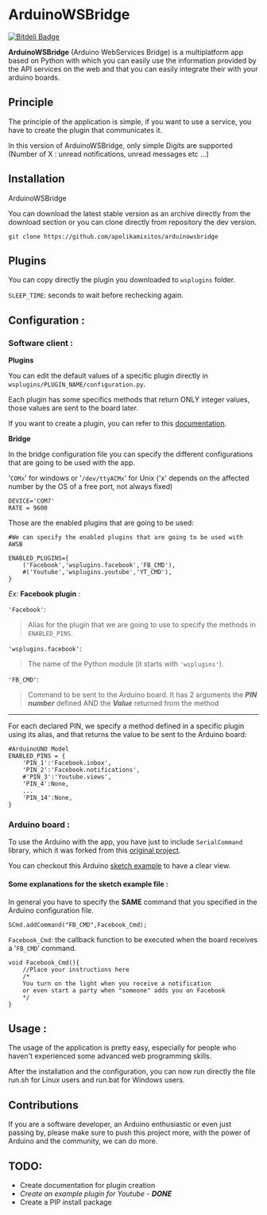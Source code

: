 # ArduinoWSBridge #

[![Bitdeli Badge](https://d2weczhvl823v0.cloudfront.net/apolikamixitos/arduinowsbridge/trend.png)](https://bitdeli.com/free "Bitdeli Badge")

**ArduinoWSBridge** (Arduino WebServices Bridge) is a multiplatform app based on Python with which you can easily use the information provided by the API services on the web and that you can easily integrate their with your arduino boards.

## Principle ##

The principle of the application is simple, if you want to use a service, you have to create the plugin that communicates it.

In this version of ArduinoWSBridge, only simple Digits are supported (Number of X : unread notifications, unread messages etc ...)

## Installation ##

ArduinoWSBridge

You can download the latest stable version as an archive directly from the download section or you can clone directly from repository the dev version.

    git clone https://github.com/apolikamixitos/arduinowsbridge


## Plugins ##

You can copy directly the plugin you downloaded to `wsplugins` folder.

`SLEEP_TIME`: seconds to wait before rechecking again.

## Configuration : ##

### Software client : ###

**Plugins**

You can edit the default values of a specific plugin directly in `wsplugins/PLUGIN_NAME/configuration.py`.

Each plugin has some specifics methods that return ONLY integer values, those values are sent to the board later.

If you want to create a plugin, you can refer to this [documentation](http://DOCUMENTATIONLINK).

**Bridge**

In the bridge configuration file you can specify the different configurations that are going to be used with the app.

'`COMx`' for windows or '`/dev/ttyACMx`' for Unix ('x' depends on the affected number by the OS of a free port, not always fixed)

	DEVICE='COM7'   
	RATE = 9600

Those are the enabled plugins that are going to be used:

	#We can specify the enabled plugins that are going to be used with AWSB

	ENABLED_PLUGINS={
	    ('Facebook','wsplugins.facebook','FB_CMD'),
	    #('Youtube','wsplugins.youtube','YT_CMD'),
	}

*Ex:* **Facebook plugin** :

`'Facebook'`: 
> Alias for the plugin that we are going to use to specify the methods in `ENABLED_PINS`.

`'wsplugins.facebook'`: 
> The name of the Python module (it starts with `'wsplugins'`).

`'FB_CMD'`: 
> Command to be sent to the Arduino board. It has 2 arguments the ***PIN number*** defined AND the ***Value*** returned from the method

----

For each declared PIN, we specify a method defined in a specific plugin using its alias, and that returns the value to be sent to the Arduino board:

	#ArduinoUNO Model
	ENABLED_PINS = {
	    'PIN_1':'Facebook.inbox',
	    'PIN_2':'Facebook.notifications',
	    #'PIN_3':'Youtube.views',
	    'PIN_4':None,
		...
	    'PIN_14':None,
	}

### Arduino board : ###

To use the Arduino with the app, you have just to include `SerialCommand` library, which it was forked from this [original project](https://github.com/kroimon/Arduino-SerialCommand).

You can checkout this Arduino [sketch example](https://github.com/apolikamixitos/ArduinoWSBridge/tree/arduino_sketch/arduino_sketch/example) to have a clear view.


#### Some explanations for the sketch example file : ####

In general you have to specify the **SAME** command that you specified in the Arduino configuration file.

`SCmd.addCommand("FB_CMD",Facebook_Cmd);`

`Facebook_Cmd`: the callback function to be executed when the board receives a '`FB_CMD`' command.

	void Facebook_Cmd(){
		//Place your instructions here
		/*
		You turn on the light when you receive a notification
		or even start a party when "someone" adds you on Facebook
		*/
	}

## Usage : ##

The usage of the application is pretty easy, especially for people who haven't experienced some advanced web programming skills.

After the installation and the configuration, you can now run directly the file run.sh for Linux users and run.bat for Windows users.

## Contributions ##

If you are a software developer, an Arduino enthusiastic or even just passing by, please make sure to push this project more, with the power of Arduino and the community, we can do more.

## TODO: ##

- Create documentation for plugin creation
- *Create an example plugin for Youtube - **DONE***
- Create a PIP install package